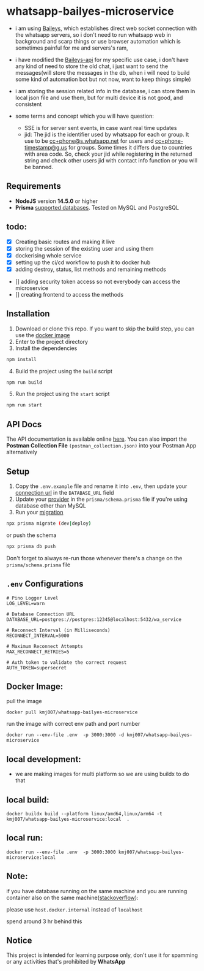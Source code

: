 # whatsapp-bailyes-microservice

- i am using [Baileys](https://github.com/WhiskeySockets/Baileys), which establishes direct web socket connection with the whatsapp servers, so i don't need to run whatsapp web in background and scarp things or use browser automation which is sometimes painful for me and servers's ram,

- i have modified the [Baileys-api](https://github.com/ookamiiixd/baileys-api) for my specific use case, i don't have any kind of need to store the old chat, i just want to send the messages(will store the messages in the db, when i will need to build some kind of automation bot but not now, want to keep things simple) 

- i am storing the session related info in the database, i can store them in local json file and use them, but for multi device it is not good, and consistent

- some terms and concept which you will have question:
    - SSE is for server sent events, in case want real time updates
    - jid: The jid is the identifier used by whatsapp for each or group. It use to be cc+phone@s.whatsapp.net for users and cc+phone-timestamp@g.us for groups.
    Some times it differs due to countries with area code. So, check your jid while registering in the returned string and check other users jid with contact info function or you will be banned.
## Requirements

- **NodeJS** version **14.5.0** or higher
- **Prisma** [supported databases](https://www.prisma.io/docs/reference/database-reference/supported-databases). Tested on MySQL and PostgreSQL

## todo:

- [x] Creating basic routes and making it live
- [x] storing the session of the existing user and using them
- [x] dockerising whole service
- [x] setting up the ci/cd workflow to push it to docker hub
- [x] adding destroy, status, list methods and remaining methods
- [] adding security token access so not everybody can access the microservice
- [] creating frontend to access the methods

## Installation

1. Download or clone this repo. If you want to skip the build step, you can use the [docker image](#docker-image)
2. Enter to the project directory
3. Install the dependencies

```sh
npm install
```

4. Build the project using the `build` script

```sh
npm run build
```

5. Run the project using the `start` script

```sh
npm run start
```

## API Docs

The API documentation is available online [here](https://documenter.getpostman.com/view/19263917/2s9Y5Zw2Qp). You can also import the **Postman Collection File** `(postman_collection.json)` into your Postman App alternatively

## Setup

1. Copy the `.env.example` file and rename it into `.env`, then update your [connection url](https://www.prisma.io/docs/reference/database-reference/connection-urls) in the `DATABASE_URL` field
1. Update your [provider](https://www.prisma.io/docs/reference/api-reference/prisma-schema-reference#fields) in the `prisma/schema.prisma` file if you're using database other than MySQL
1. Run your [migration](https://www.prisma.io/docs/reference/api-reference/command-reference#prisma-migrate)

```sh
npx prisma migrate (dev|deploy)
```

or push the schema

```sh
npx prisma db push
```

Don't forget to always re-run those whenever there's a change on the `prisma/schema.prisma` file

## `.env` Configurations
```env
# Pino Logger Level
LOG_LEVEL=warn 

# Database Connection URL
DATABASE_URL=postgres://postgres:12345@localhost:5432/wa_service

# Reconnect Interval (in Milliseconds)
RECONNECT_INTERVAL=5000

# Maximum Reconnect Attempts
MAX_RECONNECT_RETRIES=5

# Auth token to validate the correct request
AUTH_TOKEN=supersecret
```

## Docker Image:
pull the image 
```
docker pull kmj007/whatsapp-bailyes-microservice
```

run the image with correct env path and port number
```
docker run --env-file .env  -p 3000:3000 -d kmj007/whatsapp-bailyes-microservice
```



## local development:
- we are making images for multi platform so we are using buildx to do that
## local build:
```
docker buildx build --platform linux/amd64,linux/arm64 -t kmj007/whatsapp-bailyes-microservice:local  .
```
## local run:
```
docker run --env-file .env  -p 3000:3000 kmj007/whatsapp-bailyes-microservice:local
```

## Note:
if you have database running on the same machine and you are running container also on the same machine([stackoverflow](https://stackoverflow.com/questions/28056522/access-host-database-from-a-docker-container)):

please use `host.docker.internal` instead of `localhost`

spend around 3 hr behind this


## Notice

This project is intended for learning purpose only, don't use it for spamming or any activities that's prohibited by **WhatsApp**
